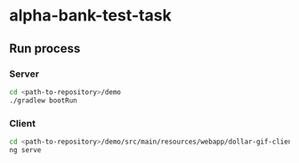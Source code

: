 # alpha-bank-test-task

## Run process
### Server
```bash
cd <path-to-repository>/demo
./gradlew bootRun
```

### Client
```bash
cd <path-to-repository>/demo/src/main/resources/webapp/dollar-gif-client
ng serve
```